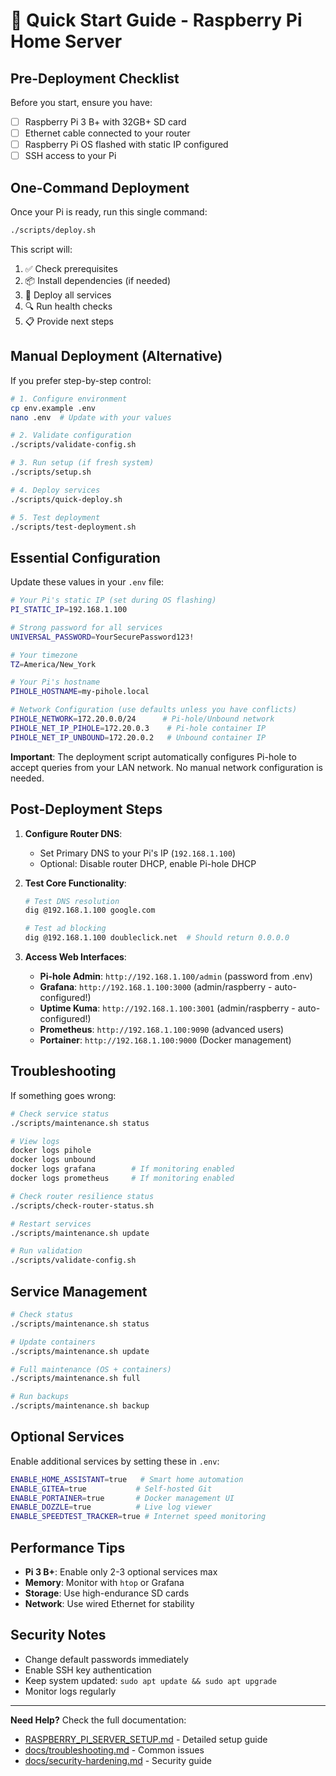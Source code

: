 # 🚀 Quick Start Guide - Raspberry Pi Home Server

## **Pre-Deployment Checklist**

Before you start, ensure you have:

- [ ] Raspberry Pi 3 B+ with 32GB+ SD card
- [ ] Ethernet cable connected to your router
- [ ] Raspberry Pi OS flashed with static IP configured
- [ ] SSH access to your Pi

## **One-Command Deployment**

Once your Pi is ready, run this single command:

```bash
./scripts/deploy.sh
```

This script will:

1. ✅ Check prerequisites
2. 📦 Install dependencies (if needed)
3. 🐳 Deploy all services
4. 🔍 Run health checks
5. 📋 Provide next steps

## **Manual Deployment (Alternative)**

If you prefer step-by-step control:

```bash
# 1. Configure environment
cp env.example .env
nano .env  # Update with your values

# 2. Validate configuration
./scripts/validate-config.sh

# 3. Run setup (if fresh system)
./scripts/setup.sh

# 4. Deploy services
./scripts/quick-deploy.sh

# 5. Test deployment
./scripts/test-deployment.sh
```

## **Essential Configuration**

Update these values in your `.env` file:

```bash
# Your Pi's static IP (set during OS flashing)
PI_STATIC_IP=192.168.1.100

# Strong password for all services
UNIVERSAL_PASSWORD=YourSecurePassword123!

# Your timezone
TZ=America/New_York

# Your Pi's hostname
PIHOLE_HOSTNAME=my-pihole.local

# Network Configuration (use defaults unless you have conflicts)
PIHOLE_NETWORK=172.20.0.0/24      # Pi-hole/Unbound network
PIHOLE_NET_IP_PIHOLE=172.20.0.3    # Pi-hole container IP
PIHOLE_NET_IP_UNBOUND=172.20.0.2   # Unbound container IP
```

**Important**: The deployment script automatically configures Pi-hole to accept
queries from your LAN network. No manual network configuration is needed.

## **Post-Deployment Steps**

1. **Configure Router DNS**:

   - Set Primary DNS to your Pi's IP (`192.168.1.100`)
   - Optional: Disable router DHCP, enable Pi-hole DHCP

2. **Test Core Functionality**:

   ```bash
   # Test DNS resolution
   dig @192.168.1.100 google.com

   # Test ad blocking
   dig @192.168.1.100 doubleclick.net  # Should return 0.0.0.0
   ```

3. **Access Web Interfaces**:
   - **Pi-hole Admin**: `http://192.168.1.100/admin` (password from .env)
   - **Grafana**: `http://192.168.1.100:3000` (admin/raspberry -
     auto-configured!)
   - **Uptime Kuma**: `http://192.168.1.100:3001` (admin/raspberry -
     auto-configured!)
   - **Prometheus**: `http://192.168.1.100:9090` (advanced users)
   - **Portainer**: `http://192.168.1.100:9000` (Docker management)

## **Troubleshooting**

If something goes wrong:

```bash
# Check service status
./scripts/maintenance.sh status

# View logs
docker logs pihole
docker logs unbound
docker logs grafana        # If monitoring enabled
docker logs prometheus     # If monitoring enabled

# Check router resilience status
./scripts/check-router-status.sh

# Restart services
./scripts/maintenance.sh update

# Run validation
./scripts/validate-config.sh
```

## **Service Management**

```bash
# Check status
./scripts/maintenance.sh status

# Update containers
./scripts/maintenance.sh update

# Full maintenance (OS + containers)
./scripts/maintenance.sh full

# Run backups
./scripts/maintenance.sh backup
```

## **Optional Services**

Enable additional services by setting these in `.env`:

```bash
ENABLE_HOME_ASSISTANT=true   # Smart home automation
ENABLE_GITEA=true           # Self-hosted Git
ENABLE_PORTAINER=true       # Docker management UI
ENABLE_DOZZLE=true          # Live log viewer
ENABLE_SPEEDTEST_TRACKER=true # Internet speed monitoring
```

## **Performance Tips**

- **Pi 3 B+**: Enable only 2-3 optional services max
- **Memory**: Monitor with `htop` or Grafana
- **Storage**: Use high-endurance SD cards
- **Network**: Use wired Ethernet for stability

## **Security Notes**

- Change default passwords immediately
- Enable SSH key authentication
- Keep system updated: `sudo apt update && sudo apt upgrade`
- Monitor logs regularly

---

**Need Help?** Check the full documentation:

- [RASPBERRY_PI_SERVER_SETUP.md](RASPBERRY_PI_SERVER_SETUP.md) - Detailed setup
  guide
- [docs/troubleshooting.md](docs/troubleshooting.md) - Common issues
- [docs/security-hardening.md](docs/security-hardening.md) - Security guide
